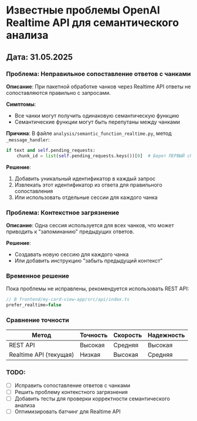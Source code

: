 # Известные проблемы OpenAI Realtime API для семантического анализа

## Дата: 31.05.2025

### Проблема: Неправильное сопоставление ответов с чанками

**Описание**: При пакетной обработке чанков через Realtime API ответы не сопоставляются правильно с запросами.

**Симптомы**:
- Все чанки могут получить одинаковую семантическую функцию
- Семантические функции могут быть перепутаны между чанками

**Причина**: 
В файле `analysis/semantic_function_realtime.py`, метод `_message_handler`:
```python
if text and self.pending_requests:
    chunk_id = list(self.pending_requests.keys())[0]  # Берет ПЕРВЫЙ chunk_id!
```

**Решение**:
1. Добавить уникальный идентификатор в каждый запрос
2. Извлекать этот идентификатор из ответа для правильного сопоставления
3. Или использовать отдельные сессии для каждого чанка

### Проблема: Контекстное загрязнение

**Описание**: Одна сессия используется для всех чанков, что может приводить к "запоминанию" предыдущих ответов.

**Решение**:
- Создавать новую сессию для каждого чанка
- Или добавить инструкцию "забыть предыдущий контекст"

### Временное решение

Пока проблемы не исправлены, рекомендуется использовать REST API:
```javascript
// В frontend/my-card-view-app/src/api/index.ts
prefer_realtime=false
```

### Сравнение точности

| Метод | Точность | Скорость | Надежность |
|-------|----------|----------|------------|
| REST API | Высокая | Средняя | Высокая |
| Realtime API (текущая) | Низкая | Высокая | Средняя |

### TODO:
- [ ] Исправить сопоставление ответов с чанками
- [ ] Решить проблему контекстного загрязнения
- [ ] Добавить тесты для проверки корректности семантического анализа
- [ ] Оптимизировать батчинг для Realtime API 